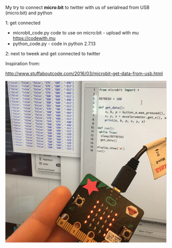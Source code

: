 My try to connect <b>micro:bit</b> to twitter with us of serialread from USB (micro:bit) and python

1: get connected
* microbit_code.py code to use on micro:bit - upload with mu https://codewith.mu
* python_code.py - code in python 2.7.13

2: next to tweek and get connected to twitter



Inspiration from:

http://www.stuffaboutcode.com/2016/03/microbit-get-data-from-usb.html

<img src= "https://github.com/larsgimse/microbit/blob/master/serial_read/serial_read_microbit.png">
